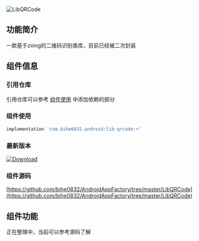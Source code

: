 ![LibQRCode](https://img.shields.io/badge/AndroidAppFactory-LibQRCode-brightgreen)
## 功能简介

一款基于zxing的二维码识别类库，目前已经被二次封装

## 组件信息

### 引用仓库

引用仓库可以参考 [组件使用](./../start.md) 中添加依赖的部分

### 组件使用

```groovy
implementation 'com.bihe0832.android:lib-qrcode:+'
```

### 最新版本

[ ![Download](https://api.bintray.com/packages/bihe0832/android/lib-qrcode/images/download.svg) ](https://bintray.com/bihe0832/android/lib-qrcode/_latestVersion)


### 组件源码

[https://github.com/bihe0832/AndroidAppFactory/tree/master/LibQRCode](https://github.com/bihe0832/AndroidAppFactory/tree/master/LibQRCode)

## 组件功能

正在整理中，当前可以参考源码了解